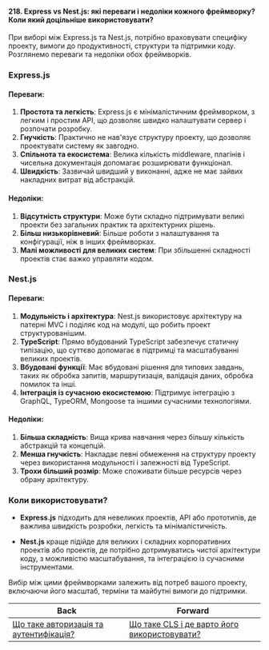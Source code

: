 #### 218. Express vs Nest.js: які переваги і недоліки кожного фреймворку? Коли який доцільніше використовувати?

При виборі між Express.js та Nest.js, потрібно враховувати специфіку проекту, вимоги до продуктивності, структури та підтримки коду. Розглянемо переваги та недоліки обох фреймворків.

### Express.js

#### Переваги:
1. **Простота та легкість**: Express.js є мінімалістичним фреймворком, з легким і простим API, що дозволяє швидко налаштувати сервер і розпочати розробку.
2. **Гнучкість**: Практично не нав'язує структуру проекту, що дозволяє проектувати систему як завгодно.
3. **Спільнота та екосистема**: Велика кількість middleware, плагінів і чисельна документація допомагає розширювати функціонал.
4. **Швидкість**: Зазвичай швидший у виконанні, адже не має зайвих накладних витрат від абстракцій.

#### Недоліки:
1. **Відсутність структури**: Може бути складно підтримувати великі проекти без загальних практик та архітектурних рішень.
2. **Більш низькорівневий**: Більше роботи з налаштування та конфігурації, ніж в інших фреймворках.
3. **Малі можливості для великих систем**: При збільшенні складності проектів стає важко управляти кодом.

### Nest.js

#### Переваги:
1. **Модульність і архітектура**: Nest.js використовує архітектуру на патерні MVC і поділяє код на модулі, що робить проект структурованішим.
2. **TypeScript**: Прямо вбудований TypeScript забезпечує статичну типізацію, що суттєво допомагає в підтримці та масштабуванні великих проектів.
3. **Вбудовані функції**: Має вбудовані рішення для типових завдань, таких як обробка запитів, маршрутизація, валідація даних, обробка помилок та інші.
4. **Інтеграція із сучасною екосистемою**: Підтримує інтеграцію з GraphQL, TypeORM, Mongoose та іншими сучасними технологіями.

#### Недоліки:
1. **Більша складність**: Вища крива навчання через більшу кількість абстракцій та концепцій.
2. **Менша гнучкість**: Накладає певні обмеження на структуру проекту через використання модульності і залежності від TypeScript.
3. **Трохи більший розмір**: Може споживати більше ресурсів через обрану архітектуру.

### Коли використовувати?

- **Express.js** підходить для невеликих проектів, API або прототипів, де важлива швидкість розробки, легкість та мінімалістичність.
  
- **Nest.js** краще підійде для великих і складних корпоративних проектів або проектів, де потрібно дотримуватись чистої архітектури коду, з можливістю масштабування, та інтеграцією із сучасними інструментами.

Вибір між цими фреймворками залежить від потреб вашого проекту, включаючи його масштаб, терміни та майбутні вимоги до підтримки.

| Back | Forward |
|---|---|
| [Що таке авторизація та аутентифікація?](/ua/senior/architecture/what-are-authentication-and-authorization.md)  | [Що таке CLS і де варто його використовувати?](/ua/senior/architecture/what-is-cls-and-where-should-it-be-used.md) |